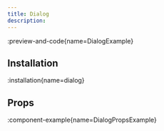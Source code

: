 ```yaml
---
title: Dialog
description:
---
```


:preview-and-code{name=DialogExample}

## Installation

:installation{name=dialog}

## Props

:component-example{name=DialogPropsExample}
